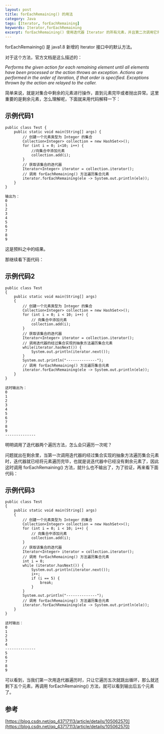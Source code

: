 ```yaml
---
layout: post
title: forEachRemaining() 的用法
category: Java
tags: [Iterator, forEachRemaining]
keywords: Iterator,forEachRemaining
excerpt: forEachRemaining() 使用迭代器 Iterator 的所有元素，并且第二次调用它将不会做任何事情，因为不再有下一个元素。
---
```


forEachRemaining() 是 java1.8 新增的 Iterator 接口中的默认方法。

对于这个方法，官方文档是这么描述的：

*Performs the given action for each remaining element until all elements have been processed or the action throws an exception. Actions are performed in the order of iteration, if that order is specified. Exceptions thrown by the action are relayed to the caller.*

简单来说，就是对集合中剩余的元素进行操作，直到元素完毕或者抛出异常。这里重要的是剩余元素，怎么理解呢，下面就来用代码解释一下：

## 示例代码1

```
public class Test {
    public static void main(String[] args) {
        // 创建一个元素类型为 Integer 的集合
        Collection<Integer> collection = new HashSet<>();
        for (int i = 0; i<10; i++) {
            //向集合中添加元素
            collection.add(i);
        }
        // 获取该集合的迭代器
        Iterator<Integer> iterator = collection.iterator();
        // 调用 forEachRemaining() 方法遍历集合元素
        iterator.forEachRemaining(ele -> System.out.println(ele));
    }
}

输出为：
0
1
2
3
4
5
6
7
8
9
```

这是预料之中的结果。

那继续看下面代码：

## 示例代码2

```
public class Test
{
    public static void main(String[] args)
    {
        // 创建一个元素类型为 Integer 的集合
        Collection<Integer> collection = new HashSet<>();
        for (int i = 0; i < 10; i++) {
            // 向集合中添加元素
            collection.add(i);
        }
        // 获取该集合的迭代器
        Iterator<Integer> iterator = collection.iterator();
        // 调用迭代器的经过集合实现的抽象方法遍历集合元素
        while(iterator.hasNext()) {
            System.out.println(iterator.next());
        }
        System.out.println("--------------");
        // 调用 forEachRemaining() 方法遍历集合元素
        iterator.forEachRemaining(ele -> System.out.println(ele));
    }
}

这时输出为：
0
1
2
3
4
5
6
7
8
9
--------------
```

​明明调用了迭代器两个遍历方法，怎么会只遍历一次呢？

问题就出在剩余里，当第一次调用迭代器的经过集合实现的抽象方法遍历集合元素时，迭代器就已经将元素遍历完毕，也就是说迭代器中已经没有剩余元素了，因此这时调用 forEachRemaining() 方法，就什么也不输出了，为了验证，再来看下面代码：

## 示例代码3

```
public class Test
{
    public static void main(String[] args)
    {
        // 创建一个元素类型为 Integer 的集合
        Collection<Integer> collection = new HashSet<>();
        for (int i = 0; i < 10; i++) {
            // 向集合中添加元素
            collection.add(i);
        }
        // 获取该集合的迭代器
        Iterator<Integer> iterator = collection.iterator();
        // 调用 forEachRemaining() 方法遍历集合元素
        int i = 0;
        while (iterator.hasNext()) {
            System.out.println(iterator.next());
            i++;
            if (i == 5) {
                break;
            }
        }
        System.out.println("--------------");
        // 调用 forEachRemaining() 方法遍历集合元素
        iterator.forEachRemaining(ele -> System.out.println(ele));
    }
}

这时输出：
0
1
2
3
4
--------------
5
6
7
8
9
```

可以看到，当我们第一次用迭代器遍历时，只让它遍历五次就跳出循环，那么就还剩下五个元素，再调用 forEachRemaining() 方法，就可以看到输出后五个元素了。

## 参考

[https://blog.csdn.net/qq_43717113/article/details/105062570](https://blog.csdn.net/qq_43717113/article/details/105062570)
